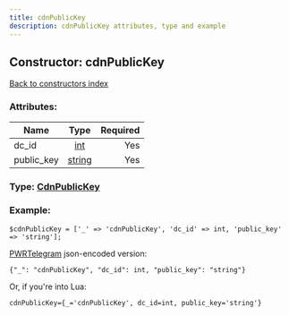 ```yaml
---
title: cdnPublicKey
description: cdnPublicKey attributes, type and example
---
```

## Constructor: cdnPublicKey  
[Back to constructors index](index.md)



### Attributes:

| Name     |    Type       | Required |
|----------|:-------------:|---------:|
|dc\_id|[int](../types/int.md) | Yes|
|public\_key|[string](../types/string.md) | Yes|



### Type: [CdnPublicKey](../types/CdnPublicKey.md)


### Example:

```
$cdnPublicKey = ['_' => 'cdnPublicKey', 'dc_id' => int, 'public_key' => 'string'];
```  

[PWRTelegram](https://pwrtelegram.xyz) json-encoded version:

```
{"_": "cdnPublicKey", "dc_id": int, "public_key": "string"}
```


Or, if you're into Lua:  


```
cdnPublicKey={_='cdnPublicKey', dc_id=int, public_key='string'}

```


